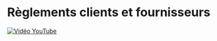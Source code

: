 # Règlements clients et fournisseurs

[![Vidéo YouTube](https://www.youtube.com/embed/i7LfrVmDwTI)](https://www.youtube.com/embed/i7LfrVmDwTI)

